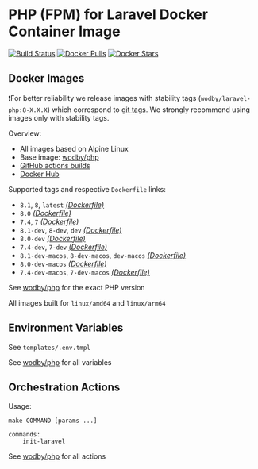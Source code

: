 # PHP (FPM) for Laravel Docker Container Image 

[![Build Status](https://github.com/wodby/laravel-php/workflows/Build%20docker%20image/badge.svg)](https://github.com/wodby/laravel-php/actions)
[![Docker Pulls](https://img.shields.io/docker/pulls/wodby/laravel-php.svg)](https://hub.docker.com/r/wodby/laravel-php)
[![Docker Stars](https://img.shields.io/docker/stars/wodby/laravel-php.svg)](https://hub.docker.com/r/wodby/laravel-php)

## Docker Images

❗For better reliability we release images with stability tags (`wodby/laravel-php:8-X.X.X`) which correspond to [git tags](https://github.com/wodby/laravel-php/releases). We strongly recommend using images only with stability tags. 

Overview:

- All images based on Alpine Linux
- Base image: [wodby/php](https://github.com/wodby/php)
- [GitHub actions builds](https://github.com/wodby/laravel-php/actions) 
- [Docker Hub](https://hub.docker.com/r/wodby/laravel-php)

Supported tags and respective `Dockerfile` links:

- `8.1`, `8`, `latest`  [_(Dockerfile)_]
- `8.0` [_(Dockerfile)_]
- `7.4`, `7` [_(Dockerfile)_]
- `8.1-dev`, `8-dev`, `dev` [_(Dockerfile)_]
- `8.0-dev` [_(Dockerfile)_]
- `7.4-dev`, `7-dev` [_(Dockerfile)_]
- `8.1-dev-macos`, `8-dev-macos`, `dev-macos` [_(Dockerfile)_]
- `8.0-dev-macos` [_(Dockerfile)_]
- `7.4-dev-macos`, `7-dev-macos` [_(Dockerfile)_]

See [wodby/php](https://github.com/wodby/php) for the exact PHP version

All images built for `linux/amd64` and `linux/arm64`

## Environment Variables

See `templates/.env.tmpl`

See [wodby/php](https://github.com/wodby/php) for all variables

## Orchestration Actions

Usage:
```
make COMMAND [params ...]
 
commands:
    init-laravel    
```

See [wodby/php](https://github.com/wodby/php) for all actions

[_(Dockerfile)_]: https://github.com/wodby/laravel-php/tree/main/Dockerfile
